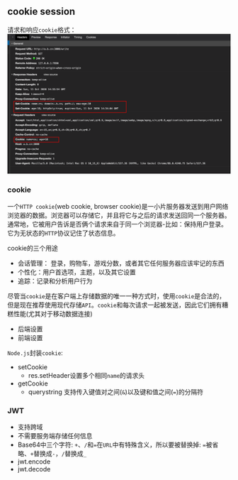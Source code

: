 ## cookie session

请求和响应`cookie`格式：
![](https://raw.githubusercontent.com/wangkaiwd/drawing-bed/master/20201011223431.png)

### cookie
一个`HTTP cookie`(web cookie, browser cookie)是一小片服务器发送到用户网络浏览器的数据。浏览器可以存储它，并且将它与之后的请求发送回同一个服务器。通常地，它被用户告诉是否俩个请求来自于同一个浏览器-比如：保持用户登录。它为无状态的`HTTP`协议记住了状态信息。

cookie的三个用途
* 会话管理： 登录，购物车，游戏分数，或者其它任何服务器应该牢记的东西
* 个性化：用户首选项，主题，以及其它设置
* 追踪：记录和分析用户行为

尽管当`cookie`是在客户端上存储数据的唯一一种方式时，使用`cookie`是合法的，但是现在推荐使用现代存储`API`。`cookie`和每次请求一起被发送，因此它们拥有糟糕性能(尤其对于移动数据连接)

* 后端设置
* 前端设置

`Node.js`封装`cookie`: 
* setCookie
  * res.setHeader设置多个相同`name`的请求头
* getCookie
  * querystring 支持传入键值对之间(`&`)以及键和值之间(`=`)的分隔符


### JWT
* 支持跨域
* 不需要服务端存储任何信息
* Base64中三个字符: `+`、`/`和`=`在`URL`中有特殊含义，所以要被替换掉: `=`被省略、`+`替换成`-`，`/`替换成`_`
* jwt.encode
* jwt.decode
